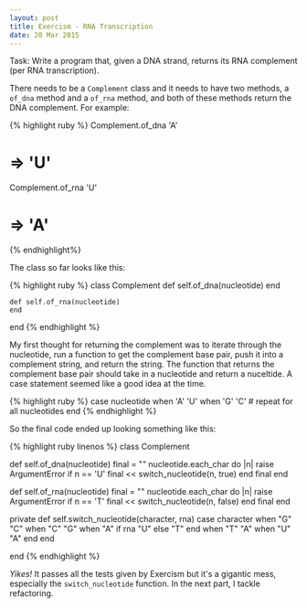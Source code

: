 ```yaml
---
layout: post
title: Exercism - RNA Transcription
date: 20 Mar 2015
---
```


Task: Write a program that, given a DNA strand, returns its RNA complement (per RNA transcription).

There needs to be a ``Complement`` class and it needs to have two methods, a ``of_dna`` method and a ``of_rna`` method, and both of these methods return the DNA complement. For example:

{% highlight ruby %}
Complement.of_dna 'A'
# => 'U'

Complement.of_rna 'U'
# => 'A'
{% endhighlight%}

The class so far looks like this:

{% highlight ruby %}
class Complement
    def self.of_dna(nucleotide)
    end

    def self.of_rna(nucleotide)
    end
end
{% endhighlight %}

My first thought for returning the complement was to iterate through the nucleotide, run a function to get the complement base pair, push it into a complement string, and return the string. The function that returns the complement base pair should take in a nucleotide and return a nuceltide. A case statement seemed like a good idea at the time.

{% highlight ruby %}
case nucleotide
when 'A'
    'U'
when 'G'
    'C'
    # repeat for all nucleotides
end
{% endhighlight %}

So the final code ended up looking something like this:

{% highlight ruby linenos %}
class Complement

  def self.of_dna(nucleotide)
    final = ""
    nucleotide.each_char do |n|
      raise ArgumentError if n == 'U'
      final << switch_nucleotide(n, true)
    end
    final
  end

  def self.of_rna(nucleotide)
    final = ""
    nucleotide.each_char do |n|
      raise ArgumentError if n == 'T'
      final << switch_nucleotide(n, false)
    end
    final
  end

private
  def self.switch_nucleotide(character, rna) 
    case character
    when "G"
      "C"
    when "C"
      "G"
    when "A"
      if rna 
        "U"
      else
        "T"
      end
    when "T"
      "A"
    when "U"
      "A"
    end
  end

end
{% endhighlight %}

*Yikes!* It passes all the tests given by Exercism but it's a gigantic mess, especially the ``switch_nucleotide`` function. In the next part, I tackle refactoring.